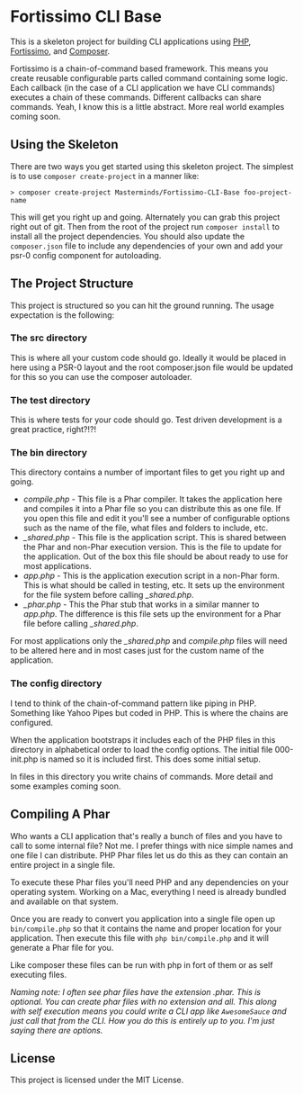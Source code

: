 # Fortissimo CLI Base
This is a skeleton project for building CLI applications using [PHP](http://php.net), [Fortissimo](http://github.com/Masterminds/Fortissimo), and [Composer](http://getcomposer.org).

Fortissimo is a chain-of-command based framework. This means you create reusable configurable parts called command containing some logic. Each callback (in the case of a CLI application we have CLI commands) executes a chain of these commands. Different callbacks can share commands. Yeah, I know this is a little abstract. More real world examples coming soon.

## Using the Skeleton
There are two ways you get started using this skeleton project. The simplest is to use `composer create-project` in a manner like:

    > composer create-project Masterminds/Fortissimo-CLI-Base foo-project-name

This will get you right up and going. Alternately you can grab this project right out of git. Then from the root of the project run `composer install` to install all the project dependencies. You should also update the `composer.json` file to include any dependencies of your own and add your psr-0 config component for autoloading.

## The Project Structure
This project is structured so you can hit the ground running. The usage expectation is the following:

### The src directory
This is where all your custom code should go. Ideally it would be placed in here using a PSR-0 layout and the root composer.json file would be updated for this so you can use the composer autoloader.

### The test directory
This is where tests for your code should go. Test driven development is a great practice, right?!?!

### The bin directory
This directory contains a number of important files to get you right up and going.

* _compile.php_ - This file is a Phar compiler. It takes the application here and compiles it into a Phar file so you can distribute this as one file. If you open this file and edit it you'll see a number of configurable options such as the name of the file, what files and folders to include, etc.
* *_shared.php* - This file is the application script. This is shared between the Phar and non-Phar execution version. This is the file to update for the application. Out of the box this file should be about ready to use for most applications.
* _app.php_ - This is the application execution script in a non-Phar form. This is what should be called in testing, etc. It sets up the environment for the file system before calling *_shared.php*.
* *_phar.php* - This the Phar stub that works in a similar manner to *app.php*. The difference is this file sets up the environment for a Phar file before calling *_shared.php*.

For most applications only the *_shared.php* and *compile.php* files will need to be altered here and in most cases just for the custom name of the application.

### The config directory
I tend to think of the chain-of-command pattern like piping in PHP. Something like Yahoo Pipes but coded in PHP. This is where the chains are configured.

When the application bootstraps it includes each of the PHP files in this directory in alphabetical order to load the config options. The initial file 000-init.php is named so it is included first. This does some initial setup.

In files in this directory you write chains of commands. More detail and some examples coming soon.

## Compiling A Phar
Who wants a CLI application that's really a bunch of files and you have to call to some internal file? Not me. I prefer things with nice simple names and one file I can distribute. PHP Phar files let us do this as they can contain an entire project in a single file.

To execute these Phar files you'll need PHP and any dependencies on your operating system. Working on a Mac, everything I need is already bundled and available on that system.

Once you are ready to convert you application into a single file open up `bin/compile.php` so that it contains the name and proper location for your application. Then execute this file with `php bin/compile.php` and it will generate a Phar file for you.

Like composer these files can be run with php in fort of them or as self executing files.

_Naming note: I often see phar files have the extension .phar. This is optional. You can create phar files with no extension and all. This along with self execution means you could write a CLI app like `AwesomeSauce` and just call that from the CLI. How you do this is entirely up to you. I'm just saying there are options._

## License
This project is licensed under the MIT License.